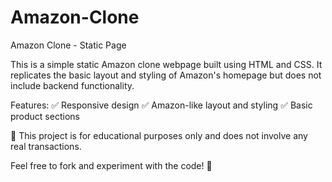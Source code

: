 
# Amazon-Clone
Amazon Clone - Static Page

This is a simple static Amazon clone webpage built using HTML and CSS. It replicates the basic layout and styling of Amazon's homepage but does not include backend functionality.

Features:
✅ Responsive design
✅ Amazon-like layout and styling
✅ Basic product sections

🔹 This project is for educational purposes only and does not involve any real transactions.

Feel free to fork and experiment with the code! 🚀









